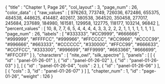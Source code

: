 {
  "title" : "Chapter 1, Page 26",
  "col_layout" : 3,
  "page_num" : 26,
  "color_data" : {
    "raw_values" : [
      976263,
      773749,
      726036,
      672486,
      655375,
      484538,
      448625,
      414487,
      402617,
      380538,
      364520,
      350458,
      277017,
      245684,
      237689,
      184980,
      161581,
      129958,
      122775,
      118177,
      103214,
      96842
    ],
    "percent_values" : [
      10,
      8,
      7,
      7,
      6,
      5,
      4,
      4,
      4,
      4,
      3,
      3,
      2,
      2,
      2,
      1,
      1,
      1,
      1,
      1,
      1,
      1
    ],
    "page_num" : 26,
    "labels" : [
      "#333333",
      "#CC9999",
      "#666666",
      "#999999",
      "#FFFFCC",
      "#999966",
      "#FFCCCC",
      "#CC9966",
      "#CCCC99",
      "#996666",
      "#663333",
      "#CCCCCC",
      "#330000",
      "#FFCC99",
      "#666633",
      "#CCFFCC",
      "#333300",
      "#996699",
      "#FF9999",
      "#663366",
      "#666699",
      "#FFCCFF"
    ]
  },
  "characters" : [
    "nite_owl",
    "silk_spectre"
  ],
  "panels" : [
    [
      {
        "id" : "panel-01-26-01"
      },
      {
        "id" : "panel-01-26-02"
      },
      {
        "id" : "panel-01-26-03"
      }
    ],
    [
      {
        "id" : "panel-01-26-04",
        "cols" : 2
      },
      {
        "id" : "panel-01-26-06"
      }
    ],
    [
      {
        "cols" : 3,
        "id" : "panel-01-26-07"
      }
    ]
  ],
  "chapter_num" : 1,
  "id" : "page-01-26",
  "weight" : 126
}
